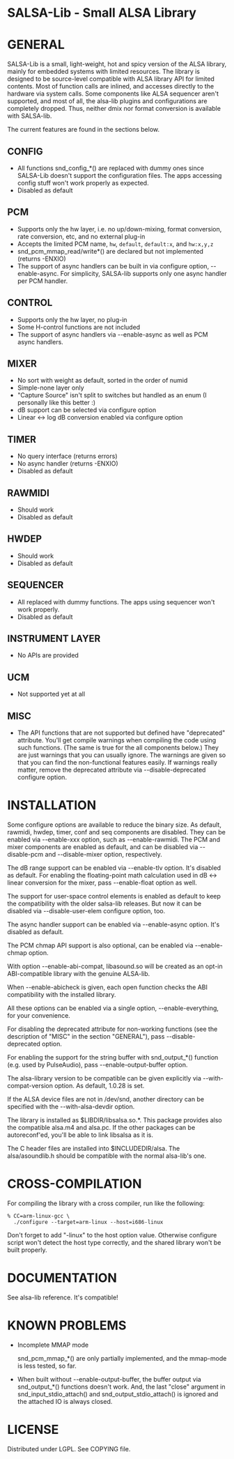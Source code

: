 SALSA-Lib - Small ALSA Library
==============================

GENERAL
=======

SALSA-Lib is a small, light-weight, hot and spicy version of the ALSA
library, mainly for embedded systems with limited resources.
The library is designed to be source-level compatible with ALSA
library API for limited contents.  Most of function calls are inlined,
and accesses directly to the hardware via system calls.
Some components like ALSA sequencer aren't supported, and most of all,
the alsa-lib plugins and configurations are completely dropped.  Thus,
neither dmix nor format conversion is available with SALSA-lib.

The current features are found in the sections below.

CONFIG
------

* All functions snd_config_*() are replaced with dummy ones since
  SALSA-Lib doesn't support the configuration files.
  The apps accessing config stuff won't work properly as expected.
* Disabled as default

PCM
---

* Supports only the hw layer, i.e. no up/down-mixing, format
  conversion, rate conversion, etc, and no external plug-in
* Accepts the limited PCM name, ``hw``, ``default``, ``default:x``,
  and ``hw:x,y,z``
* snd_pcm_mmap_read/write*() are declared but not implemented (returns
  -ENXIO)
* The support of async handlers can be built in via configure option,
  --enable-async.  For simplicity, SALSA-lib supports only one async
  handler per PCM handler.

CONTROL
-------

* Supports only the hw layer, no plug-in
* Some H-control functions are not included
* The support of async handlers via --enable-async as well as PCM
  async handlers.

MIXER
-----

* No sort with weight as default, sorted in the order of numid
* Simple-none layer only
* "Capture Source" isn't split to switches but handled as an enum
   (I personally like this better :)
* dB support can be selected via configure option
* Linear <-> log dB conversion enabled via configure option

TIMER
-----

* No query interface (returns errors)
* No async handler (returns -ENXIO)
* Disabled as default

RAWMIDI
-------

* Should work
* Disabled as default

HWDEP
-----

* Should work
* Disabled as default

SEQUENCER
---------

* All replaced with dummy functions.  The apps using sequencer won't
  work properly.
* Disabled as default

INSTRUMENT LAYER
----------------

* No APIs are provided

UCM
---

* Not supported yet at all

MISC
----

* The API functions that are not supported but defined have
  "deprecated" attribute.  You'll get compile warnings when compiling
  the code using such functions.  (The same is true for the all
  components below.)  They are just warnings that you can usually
  ignore.  The warnings are given so that you can find the
  non-functional features easily.  If warnings really matter, remove
  the deprecated attribute via --disable-deprecated configure option.


INSTALLATION
============

Some configure options are available to reduce the binary size.
As default, rawmidi, hwdep, timer, conf and seq components are
disabled.  They can be enabled via --enable-xxx option, such as
--enable-rawmidi.
The PCM and mixer components are enabled as default, and can be
disabled via --disable-pcm and --disable-mixer option, respectively.

The dB range support can be enabled via --enable-tlv option.  It's
disabled as default.  For enabling the floating-point math calculation
used in dB <-> linear conversion for the mixer, pass --enable-float
option as well.

The support for user-space control elements is enabled as default
to keep the compatibility with the older salsa-lib releases.  But now
it can be disabled via --disable-user-elem configure option, too.

The async handler support can be enabled via --enable-async option.
It's disabled as default.

The PCM chmap API support is also optional, can be enabled via
--enable-chmap option.

With option --enable-abi-compat, libasound.so will be created as an
opt-in ABI-compatible library with the genuine ALSA-lib.

When --enable-abicheck is given, each open function checks the ABI
compatibility with the installed library.

All these options can be enabled via a single option,
--enable-everything, for your convenience.

For disabling the deprecated attribute for non-working functions (see
the description of "MISC" in the section "GENERAL"), pass
--disable-deprecated option.

For enabling the support for the string buffer with snd_output_*()
function (e.g. used by PulseAudio), pass --enable-output-buffer option.

The alsa-library version to be compatible can be given explicitly via
--with-compat-version option.  As default, 1.0.28 is set.

If the ALSA device files are not in /dev/snd, another directory can be
specified with the --with-alsa-devdir option.

The library is installed as $LIBDIR/libsalsa.so.*.
This package provides also the compatible alsa.m4 and alsa.pc.  If the
other packages can be autoreconf'ed, you'll be able to link libsalsa
as it is.

The C header files are installed into $INCLUDEDIR/alsa.  The
alsa/asoundlib.h should be compatible with the normal alsa-lib's one.


CROSS-COMPILATION
=================

For compiling the library with a cross compiler, run like the
following:

	% CC=arm-linux-gcc \
	  ./configure --target=arm-linux --host=i686-linux

Don't forget to add "-linux" to the host option value.  Otherwise
configure script won't detect the host type correctly, and the shared
library won't be built properly.


DOCUMENTATION
=============

See alsa-lib reference.  It's compatible!


KNOWN PROBLEMS
==============

* Incomplete MMAP mode

  snd_pcm_mmap_*() are only partially implemented, and the mmap-mode
  is less tested, so far.

* When built without --enable-output-buffer, the buffer output via
  snd_output_*() functions doesn't work.  And, the last "close"
  argument in snd_input_stdio_attach() and snd_output_stdio_attach()
  is ignored and the attached IO is always closed.


LICENSE
=======

Distributed under LGPL.  See COPYING file.

